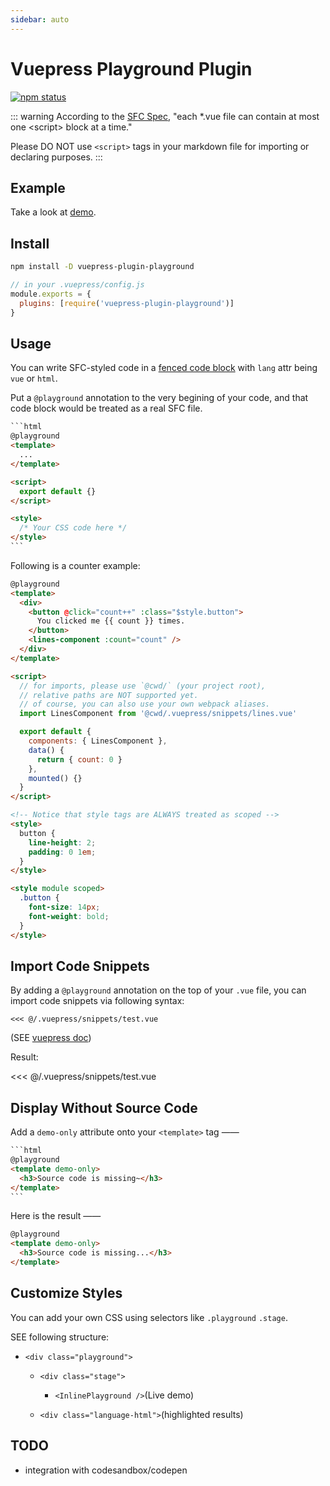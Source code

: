 ```yaml
---
sidebar: auto
---
```


# Vuepress Playground Plugin

[![npm status](https://img.shields.io/npm/v/vuepress-plugin-playground.svg)](https://www.npmjs.org/package/vuepress-plugin-playground)

::: warning
According to the [SFC Spec](https://vue-loader.vuejs.org/spec.html#script), "each \*.vue file can contain at most one \<script\> block at a time."

Please DO NOT use `<script>` tags in your markdown file for importing or declaring purposes.
:::

## Example

Take a look at [demo](https://github.com/AngusFu/webgl-guide-reading).

## Install

```bash
npm install -D vuepress-plugin-playground
```

```js
// in your .vuepress/config.js
module.exports = {
  plugins: [require('vuepress-plugin-playground')]
}
```

## Usage

You can write SFC-styled code in a [fenced code block](https://spec.commonmark.org/0.28/#fenced-code-blocks) with `lang` attr being `vue` or `html`.

Put a `@playground` annotation to the very begining of your code, and that code block would be treated as a real SFC file.

<!-- prettier-ignore -->
~~~html {2}
```html
@playground
<template>
  ...
</template>

<script>
  export default {}
</script>

<style>
  /* Your CSS code here */
</style>
```
~~~

Following is a counter example:

```html {14,25}
@playground
<template>
  <div>
    <button @click="count++" :class="$style.button">
      You clicked me {{ count }} times.
    </button>
    <lines-component :count="count" />
  </div>
</template>

<script>
  // for imports, please use `@cwd/` (your project root),
  // relative paths are NOT supported yet.
  // of course, you can also use your own webpack aliases.
  import LinesComponent from '@cwd/.vuepress/snippets/lines.vue'

  export default {
    components: { LinesComponent },
    data() {
      return { count: 0 }
    },
    mounted() {}
  }
</script>

<!-- Notice that style tags are ALWAYS treated as scoped -->
<style>
  button {
    line-height: 2;
    padding: 0 1em;
  }
</style>

<style module scoped>
  .button {
    font-size: 14px;
    font-weight: bold;
  }
</style>
```

## Import Code Snippets

By adding a `@playground` annotation on the top of your `.vue` file, you can import code snippets via following syntax:

```
<<< @/.vuepress/snippets/test.vue
```

(SEE [vuepress doc](https://vuepress.vuejs.org/guide/markdown.html#import-code-snippets))

Result:

<<< @/.vuepress/snippets/test.vue

## Display Without Source Code

Add a `demo-only` attribute onto your `<template>` tag ——

<!-- prettier-ignore -->
~~~html {3}
```html
@playground
<template demo-only>
  <h3>Source code is missing~</h3>
</template>
```
~~~

Here is the result ——

```html
@playground
<template demo-only>
  <h3>Source code is missing...</h3>
</template>
```

## Customize Styles

You can add your own CSS using selectors like `.playground` `.stage`.

SEE following structure:

- `<div class="playground">`

  - `<div class="stage">`

    - `<InlinePlayground />`(Live demo)

  - `<div class="language-html">`(highlighted results)

## TODO

- integration with codesandbox/codepen
